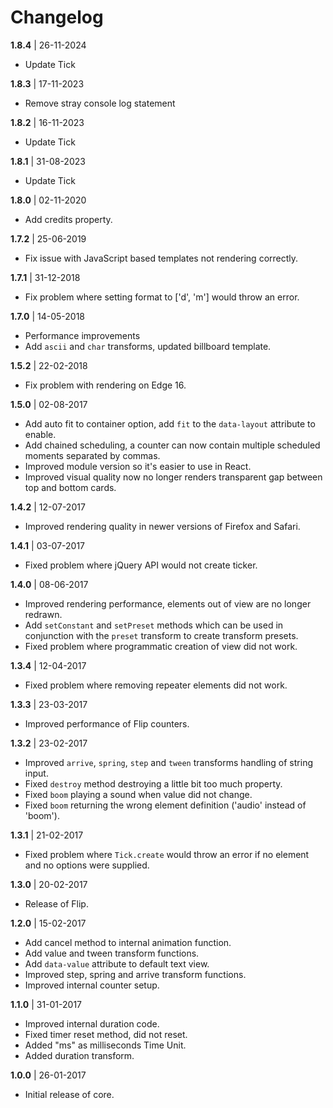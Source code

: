 # Changelog

**1.8.4** | 26-11-2024

-   Update Tick

**1.8.3** | 17-11-2023

-   Remove stray console log statement

**1.8.2** | 16-11-2023

-   Update Tick

**1.8.1** | 31-08-2023

-   Update Tick

**1.8.0** | 02-11-2020

-   Add credits property.

**1.7.2** | 25-06-2019

-   Fix issue with JavaScript based templates not rendering correctly.

**1.7.1** | 31-12-2018

-   Fix problem where setting format to ['d', 'm'] would throw an error.

**1.7.0** | 14-05-2018

-   Performance improvements
-   Add `ascii` and `char` transforms, updated billboard template.

**1.5.2** | 22-02-2018

-   Fix problem with rendering on Edge 16.

**1.5.0** | 02-08-2017

-   Add auto fit to container option, add `fit` to the `data-layout` attribute to enable.
-   Add chained scheduling, a counter can now contain multiple scheduled moments separated by commas.
-   Improved module version so it's easier to use in React.
-   Improved visual quality now no longer renders transparent gap between top and bottom cards.

**1.4.2** | 12-07-2017

-   Improved rendering quality in newer versions of Firefox and Safari.

**1.4.1** | 03-07-2017

-   Fixed problem where jQuery API would not create ticker.

**1.4.0** | 08-06-2017

-   Improved rendering performance, elements out of view are no longer redrawn.
-   Add `setConstant` and `setPreset` methods which can be used in conjunction with the `preset` transform to create transform presets.
-   Fixed problem where programmatic creation of view did not work.

**1.3.4** | 12-04-2017

-   Fixed problem where removing repeater elements did not work.

**1.3.3** | 23-03-2017

-   Improved performance of Flip counters.

**1.3.2** | 23-02-2017

-   Improved `arrive`, `spring`, `step` and `tween` transforms handling of string input.
-   Fixed `destroy` method destroying a little bit too much property.
-   Fixed `boom` playing a sound when value did not change.
-   Fixed `boom` returning the wrong element definition ('audio' instead of 'boom').

**1.3.1** | 21-02-2017

-   Fixed problem where `Tick.create` would throw an error if no element and no options were supplied.

**1.3.0** | 20-02-2017

-   Release of Flip.

**1.2.0** | 15-02-2017

-   Add cancel method to internal animation function.
-   Add value and tween transform functions.
-   Add `data-value` attribute to default text view.
-   Improved step, spring and arrive transform functions.
-   Improved internal counter setup.

**1.1.0** | 31-01-2017

-   Improved internal duration code.
-   Fixed timer reset method, did not reset.
-   Added "ms" as milliseconds Time Unit.
-   Added duration transform.

**1.0.0** | 26-01-2017

-   Initial release of core.
